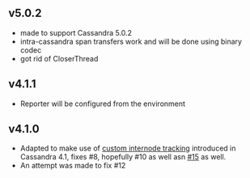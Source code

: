 ## v5.0.2

* made to support Cassandra 5.0.2
* intra-cassandra span transfers work and will be done using binary codec
* got rid of CloserThread

## v4.1.1

* Reporter will be configured from the environment

## v4.1.0

* Adapted to make use of [custom internode tracking](https://issues.apache.org/jira/browse/CASSANDRA-17981) introduced
  in Cassandra 4.1,  fixes #8, hopefully #10 as well asn
  [#15](https://github.com/infracloudio/cassandra-jaeger-tracing/pull/15) as well.
* An attempt was made to fix #12
